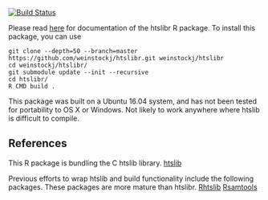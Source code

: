 [![Build Status](https://travis-ci.com/weinstockj/htslibr.svg?branch=master)](https://travis-ci.com/weinstockj/htslibr)

Please read [here](https://weinstockj.github.io/htslibr) for documentation of the htslibr R package. To install
this package, you can use 
```
git clone --depth=50 --branch=master https://github.com/weinstockj/htslibr.git weinstockj/htslibr
cd weinstockj/htslibr/
git submodule update --init --recursive
cd htslibr/
R CMD build .
```

This package was built on a Ubuntu 16.04 system, and has not been tested for portability to 
OS X or Windows. Not likely to work anywhere where htslib is difficult to compile. 

## References

This R package is bundling the C htslib library. 
[htslib](https://github.com/samtools/htslib)

Previous efforts to wrap htslib and build functionality include the following packages. These packages
are more mature than htslibr. 
[Rhtslib](http://bioconductor.org/packages/release/bioc/html/Rhtslib.html)
[Rsamtools](https://bioconductor.org/packages/release/bioc/html/Rsamtools.html)


